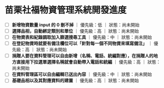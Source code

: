 # 苗栗社福物資管理系統開發進度

- [ ] **新增物資數量 input 的 0 刪不掉** ｜ 優先級：低 ｜ 狀態：尚未開始
- [ ] **選擇品相，自動綁定類別和單位** ｜ 優先級：高 ｜ 狀態：尚未開始
- [ ] **在物資表和紀錄調取加入篩選搜尋工具** ｜ 優先級：中 ｜ 狀態：尚未開始
- [ ] **在登記物資時就要有備注欄位可以「針對每一個不同物資來填寫備注」** ｜ 優先級：高 ｜ 狀態：尚未開始
- [ ] **捐贈人要在資料管理可以自由新增（名稱、電話、統編對應），在捐贈人的地方直接用下拉選單選擇名稱就會自動帶入電話和統編** ｜ 優先級：高 ｜ 狀態：尚未開始
- [ ] **在資料管理區可以自由編輯已送出內容** ｜ 優先級：中 ｜ 狀態：尚未開始
- [ ] **基礎品相以及其對應資料的建置** ｜ 優先級：高 ｜ 狀態：尚未開始
